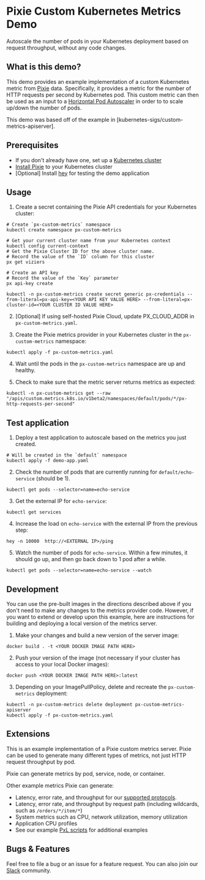 # Pixie Custom Kubernetes Metrics Demo

Autoscale the number of pods in your Kubernetes deployment based on request throughput, without any code changes.

## What is this demo?

This demo provides an example implementation of a custom Kubernetes metric from [Pixie](https://github.com/pixie-io/pixie) data. Specifically, it provides a metric for the number of HTTP requests per second by Kubernetes pod. This custom metric can then be used as an input to a [Horizontal Pod Autoscaler](https://kubernetes.io/docs/tasks/run-application/horizontal-pod-autoscale/) in order to to scale up/down the number of pods.

This demo was based off of the example in [kubernetes-sigs/custom-metrics-apiserver].

## Prerequisites

* If you don't already have one, set up a [Kubernetes cluster](https://docs.px.dev/installing-pixie/setting-up-k8s/)
* [Install Pixie](https://docs.px.dev/installing-pixie/install-guides/) to your Kubernetes cluster
* [Optional] Install [hey](https://github.com/rakyll/hey) for testing the demo application 

## Usage

1. Create a secret containing the Pixie API credentials for your Kubernetes cluster:

```
# Create `px-custom-metrics` namespace
kubectl create namespace px-custom-metrics

# Get your current cluster name from your Kubernetes context
kubectl config current-context
# Get the Pixie Cluster ID for the above cluster name.
# Record the value of the `ID` column for this cluster
px get viziers

# Create an API key
# Record the value of the `Key` parameter
px api-key create

kubectl -n px-custom-metrics create secret generic px-credentials --from-literal=px-api-key=<YOUR API KEY VALUE HERE> --from-literal=px-cluster-id=<YOUR CLUSTER ID VALUE HERE>
```

2. [Optional] If using self-hosted Pixie Cloud, update PX_CLOUD_ADDR in `px-custom-metrics.yaml`.

3. Create the Pixie metrics provider in your Kubernetes cluster in the `px-custom-metrics` namespace:

```
kubectl apply -f px-custom-metrics.yaml
```
4. Wait until the pods in the `px-custom-metrics` namespace are up and healthy.

5. Check to make sure that the metric server returns metrics as expected:

```
kubectl -n px-custom-metrics get --raw "/apis/custom.metrics.k8s.io/v1beta2/namespaces/default/pods/*/px-http-requests-per-second"
```

## Test application

1. Deploy a test application to autoscale based on the metrics you just created.

```
# Will be created in the `default` namespace
kubectl apply -f demo-app.yaml
```

2. Check the number of pods that are currently running for `default/echo-service` (should be 1).

```
kubectl get pods --selector=name=echo-service
```

3. Get the external IP for `echo-service`:

```
kubectl get services
```

4. Increase the load on `echo-service` with the external IP from the previous step:

```
hey -n 10000  http://<EXTERNAL IP>/ping
```

5. Watch the number of pods for `echo-service`. Within a few minutes, it should go up, and then go back down to 1 pod after a while.

```
kubectl get pods --selector=name=echo-service --watch
```

## Development

You can use the pre-built images in the directions described above if you don't need to make any changes to the metrics provider code. However, if you want to extend or develop upon this example, here are instructions for building and deploying a local version of the metrics server.

1. Make your changes and build a new version of the server image:

```
docker build . -t <YOUR DOCKER IMAGE PATH HERE> 
```

2. Push your version of the image (not necessary if your cluster has access to your local Docker images):

```
docker push <YOUR DOCKER IMAGE PATH HERE>:latest
```

3. Depending on your ImagePullPolicy, delete and recreate the `px-custom-metrics` deployment:

```
kubectl -n px-custom-metrics delete deployment px-custom-metrics-apiserver
kubectl apply -f px-custom-metrics.yaml
```

## Extensions
This is an example implementation of a Pixie custom metrics server. Pixie can be used to generate many different types of metrics, not just HTTP request throughput by pod.

Pixie can generate metrics by pod, service, node, or container.

Other example metrics Pixie can generate:
* Latency, error rate, and throughput for our [supported protocols](https://docs.px.dev/about-pixie/data-sources/#supported-protocols).
* Latency, error rate, and throughput by request path (including wildcards, such as `/orders/*/item/*`)
* System metrics such as CPU, network utilization, memory utilization
* Application CPU profiles
* See our example [PxL scripts](https://github.com/pixie-io/pixie/tree/main/src/pxl_scripts) for additional examples

## Bugs & Features

Feel free to file a bug or an issue for a feature request. You can also join our [Slack](https://slackin.px.dev/) community.
